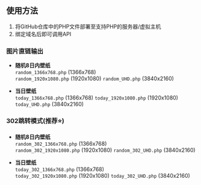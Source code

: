 ## 使用方法

1. 将GitHub仓库中的PHP文件部署至支持PHP的服务器/虚拟主机
2. 绑定域名后即可调用API

### 图片直链输出
- **随机8日内壁纸**  
  `random_1366x768.php` (1366x768)  
  `random_1920x1080.php` (1920x1080)
  `random_UHD.php` (3840x2160)

- **当日壁纸**  
  `today_1366x768.php` (1366x768)
  `today_1920x1080.php` (1920x1080)
  `today_UHD.php` (3840x2160)

### 302跳转模式(推荐⭐)
- **随机8日内壁纸**  
  `random_302_1366x768.php` (1366x768)  
  `random_302_1920x1080.php` (1920x1080)
  `random_302_UHD.php` (3840x2160)

- **当日壁纸**  
  `today_302_1366x768.php` (1366x768)  
  `today_302_1920x1080.php` (1920x1080)
  `today_302_UHD.php` (3840x2160)
